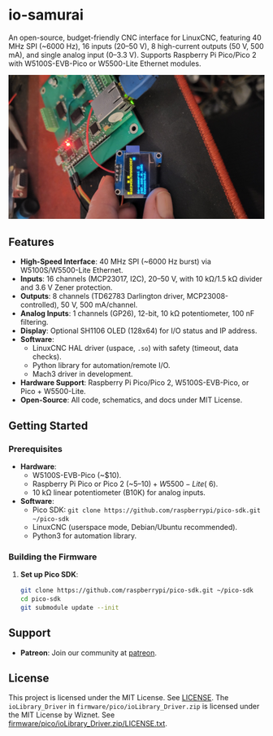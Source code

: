 # io-samurai
An open-source, budget-friendly CNC interface for LinuxCNC, featuring 40 MHz SPI (~6000 Hz), 16 inputs (20–50 V), 8 high-current outputs (50 V, 500 mA), and single analog input (0–3.3 V). Supports Raspberry Pi Pico/Pico 2 with W5100S-EVB-Pico or W5500-Lite Ethernet modules.

![io-samurai PCB](docs/images/last_proto.png)

## Features
- **High-Speed Interface**: 40 MHz SPI (~6000 Hz burst) via W5100S/W5500-Lite Ethernet.
- **Inputs**: 16 channels (MCP23017, I2C), 20–50 V, with 10 kΩ/1.5 kΩ divider and 3.6 V Zener protection.
- **Outputs**: 8 channels (TD62783 Darlington driver, MCP23008-controlled), 50 V, 500 mA/channel.
- **Analog Inputs**: 1 channels (GP26), 12-bit, 10 kΩ potentiometer, 100 nF filtering.
- **Display**: Optional SH1106 OLED (128x64) for I/O status and IP address.
- **Software**:
  - LinuxCNC HAL driver (uspace, `.so`) with safety (timeout, data checks).
  - Python library for automation/remote I/O.
  - Mach3 driver in development.
- **Hardware Support**: Raspberry Pi Pico/Pico 2, W5100S-EVB-Pico, or Pico + W5500-Lite.
- **Open-Source**: All code, schematics, and docs under MIT License.

## Getting Started
### Prerequisites
- **Hardware**:
  - W5100S-EVB-Pico (~$10).
  - Raspberry Pi Pico or Pico 2 (~$5–10) + W5500-Lite (~$6).
  - 10 kΩ linear potentiometer (B10K) for analog inputs.
- **Software**:
  - Pico SDK: `git clone https://github.com/raspberrypi/pico-sdk.git ~/pico-sdk`
  - LinuxCNC (userspace mode, Debian/Ubuntu recommended).
  - Python3 for automation library.

### Building the Firmware
1. **Set up Pico SDK**:
   ```bash
   git clone https://github.com/raspberrypi/pico-sdk.git ~/pico-sdk
   cd pico-sdk
   git submodule update --init

## Support
- **Patreon**: Join our community at [patreon](https://www.patreon.com/c/user?u=43314769).

## License
This project is licensed under the MIT License. See [LICENSE](LICENSE).
The `ioLibrary_Driver` in `firmware/pico/ioLibrary_Driver.zip` is licensed under the MIT License by Wiznet. See [firmware/pico/ioLibrary_Driver.zip/LICENSE.txt](firmware/pico/ioLibrary_Driver.zip/LICENSE.txt).
